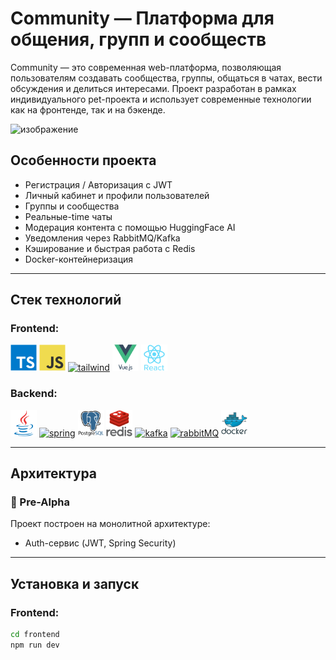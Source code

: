 # Community — Платформа для общения, групп и сообществ

Community — это современная web-платформа, позволяющая пользователям создавать сообщества, группы, общаться в чатах, вести обсуждения и делиться интересами. Проект разработан в рамках индивидуального pet-проекта и использует современные технологии как на фронтенде, так и на бэкенде.

![изображение](https://github.com/user-attachments/assets/abcf6314-5249-46d4-bc52-55b06ca4151f)

 
## Особенности проекта

- Регистрация / Авторизация с JWT
- Личный кабинет и профили пользователей
- Группы и сообщества
- Реальные-time чаты
- Модерация контента с помощью HuggingFace AI
- Уведомления через RabbitMQ/Kafka
- Кэширование и быстрая работа с Redis
- Docker-контейнеризация

---

## Стек технологий

### Frontend:
<a target="_blank" href="https://raw.githubusercontent.com/devicons/devicon/master/icons/typescript/typescript-original.svg" style="display: inline-block;"><img src="https://raw.githubusercontent.com/devicons/devicon/master/icons/typescript/typescript-original.svg" alt="typescript" width="42" height="42" /></a>
<a target="_blank" href="https://raw.githubusercontent.com/devicons/devicon/master/icons/javascript/javascript-original.svg" style="display: inline-block;"><img src="https://raw.githubusercontent.com/devicons/devicon/master/icons/javascript/javascript-original.svg" alt="javascript" width="42" height="42" /></a>
<a target="_blank" href="https://www.vectorlogo.zone/logos/tailwindcss/tailwindcss-icon.svg" style="display: inline-block;"><img src="https://www.vectorlogo.zone/logos/tailwindcss/tailwindcss-icon.svg" alt="tailwind" width="42" height="42" /></a>
<a target="_blank" href="https://raw.githubusercontent.com/devicons/devicon/master/icons/vuejs/vuejs-original-wordmark.svg" style="display: inline-block;"><img src="https://raw.githubusercontent.com/devicons/devicon/master/icons/vuejs/vuejs-original-wordmark.svg" alt="vuejs" width="42" height="42" /></a>
<a target="_blank" href="https://raw.githubusercontent.com/devicons/devicon/master/icons/react/react-original-wordmark.svg" style="display: inline-block;"><img src="https://raw.githubusercontent.com/devicons/devicon/master/icons/react/react-original-wordmark.svg" alt="react" width="42" height="42" /></a>

### Backend:
<a target="_blank" href="https://raw.githubusercontent.com/devicons/devicon/master/icons/java/java-original.svg" style="display: inline-block;"><img src="https://raw.githubusercontent.com/devicons/devicon/master/icons/java/java-original.svg" alt="java" width="42" height="42" /></a>
<a target="_blank" href="https://www.vectorlogo.zone/logos/springio/springio-icon.svg" style="display: inline-block;"><img src="https://www.vectorlogo.zone/logos/springio/springio-icon.svg" alt="spring" width="42" height="42" /></a>
<a target="_blank" href="https://raw.githubusercontent.com/devicons/devicon/master/icons/postgresql/postgresql-original-wordmark.svg" style="display: inline-block;"><img src="https://raw.githubusercontent.com/devicons/devicon/master/icons/postgresql/postgresql-original-wordmark.svg" alt="postgresql" width="42" height="42" /></a>
<a target="_blank" href="https://raw.githubusercontent.com/devicons/devicon/master/icons/redis/redis-original-wordmark.svg" style="display: inline-block;"><img src="https://raw.githubusercontent.com/devicons/devicon/master/icons/redis/redis-original-wordmark.svg" alt="redis" width="42" height="42" /></a>
<a target="_blank" href="https://www.vectorlogo.zone/logos/apache_kafka/apache_kafka-icon.svg" style="display: inline-block;"><img src="https://www.vectorlogo.zone/logos/apache_kafka/apache_kafka-icon.svg" alt="kafka" width="42" height="42" /></a>
<a target="_blank" href="https://www.vectorlogo.zone/logos/rabbitmq/rabbitmq-icon.svg" style="display: inline-block;"><img src="https://www.vectorlogo.zone/logos/rabbitmq/rabbitmq-icon.svg" alt="rabbitMQ" width="42" height="42" /></a>
<a target="_blank" href="https://raw.githubusercontent.com/devicons/devicon/master/icons/docker/docker-original-wordmark.svg" style="display: inline-block;"><img src="https://raw.githubusercontent.com/devicons/devicon/master/icons/docker/docker-original-wordmark.svg" alt="docker" width="42" height="42" /></a>

---

## Архитектура
### 🔧 Pre-Alpha
Проект построен на монолитной архитектуре:
- Auth-сервис (JWT, Spring Security)


<!--  
### 🚀 Stable Release
Проект построен на микросервисной архитектуре:
- Gateway/Proxy (на базе Spring Cloud Gateway)
- Messaging-сервис (RabbitMQ + Kafka)
- Content Moderation (AI)
- User-сервис
- Chat-сервис
- Redis-кэш
-->

---

## Установка и запуск

### Frontend:

```bash
cd frontend
npm run dev
```


